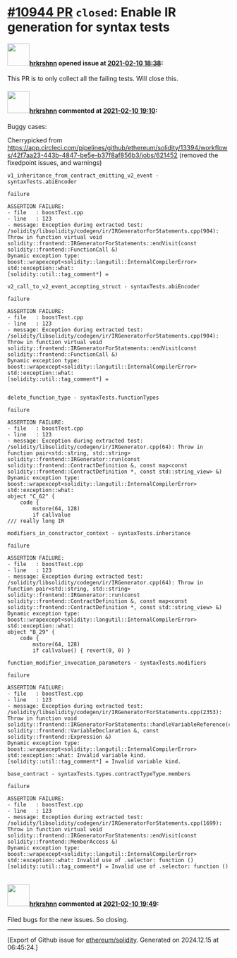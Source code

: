 # [\#10944 PR](https://github.com/ethereum/solidity/pull/10944) `closed`: Enable IR generation for syntax tests

#### <img src="https://avatars.githubusercontent.com/u/13174375?u=52d702cb6bec53b561afa293cf9cd53ef7a63924&v=4" width="50">[hrkrshnn](https://github.com/hrkrshnn) opened issue at [2021-02-10 18:38](https://github.com/ethereum/solidity/pull/10944):

This PR is to only collect all the failing tests. Will close this.

#### <img src="https://avatars.githubusercontent.com/u/13174375?u=52d702cb6bec53b561afa293cf9cd53ef7a63924&v=4" width="50">[hrkrshnn](https://github.com/hrkrshnn) commented at [2021-02-10 19:10](https://github.com/ethereum/solidity/pull/10944#issuecomment-776943849):

Buggy cases:

Cherrypicked from https://app.circleci.com/pipelines/github/ethereum/solidity/13394/workflows/42f7aa23-443b-4847-be5e-b37f8af856b3/jobs/621452 (removed the fixedpoint issues, and warnings)

```
v1_inheritance_from_contract_emitting_v2_event - syntaxTests.abiEncoder

failure

ASSERTION FAILURE:
- file   : boostTest.cpp
- line   : 123
- message: Exception during extracted test: /solidity/libsolidity/codegen/ir/IRGeneratorForStatements.cpp(904): Throw in function virtual void solidity::frontend::IRGeneratorForStatements::endVisit(const solidity::frontend::FunctionCall &)
Dynamic exception type: boost::wrapexcept<solidity::langutil::InternalCompilerError>
std::exception::what: 
[solidity::util::tag_comment*] = 
```


```
v2_call_to_v2_event_accepting_struct - syntaxTests.abiEncoder

failure

ASSERTION FAILURE:
- file   : boostTest.cpp
- line   : 123
- message: Exception during extracted test: /solidity/libsolidity/codegen/ir/IRGeneratorForStatements.cpp(904): Throw in function virtual void solidity::frontend::IRGeneratorForStatements::endVisit(const solidity::frontend::FunctionCall &)
Dynamic exception type: boost::wrapexcept<solidity::langutil::InternalCompilerError>
std::exception::what: 
[solidity::util::tag_comment*] = 


```

```
delete_function_type - syntaxTests.functionTypes

failure

ASSERTION FAILURE:
- file   : boostTest.cpp
- line   : 123
- message: Exception during extracted test: /solidity/libsolidity/codegen/ir/IRGenerator.cpp(64): Throw in function pair<std::string, std::string> solidity::frontend::IRGenerator::run(const solidity::frontend::ContractDefinition &, const map<const solidity::frontend::ContractDefinition *, const std::string_view> &)
Dynamic exception type: boost::wrapexcept<solidity::langutil::InternalCompilerError>
std::exception::what: 
object "C_62" {
    code {
        mstore(64, 128)
        if callvalue
/// really long IR
```


```
modifiers_in_constructor_context - syntaxTests.inheritance

failure

ASSERTION FAILURE:
- file   : boostTest.cpp
- line   : 123
- message: Exception during extracted test: /solidity/libsolidity/codegen/ir/IRGenerator.cpp(64): Throw in function pair<std::string, std::string> solidity::frontend::IRGenerator::run(const solidity::frontend::ContractDefinition &, const map<const solidity::frontend::ContractDefinition *, const std::string_view> &)
Dynamic exception type: boost::wrapexcept<solidity::langutil::InternalCompilerError>
std::exception::what: 
object "B_29" {
    code {
        mstore(64, 128)
        if callvalue() { revert(0, 0) }
```

```
function_modifier_invocation_parameters - syntaxTests.modifiers

failure

ASSERTION FAILURE:
- file   : boostTest.cpp
- line   : 123
- message: Exception during extracted test: /solidity/libsolidity/codegen/ir/IRGeneratorForStatements.cpp(2353): Throw in function void solidity::frontend::IRGeneratorForStatements::handleVariableReference(const solidity::frontend::VariableDeclaration &, const solidity::frontend::Expression &)
Dynamic exception type: boost::wrapexcept<solidity::langutil::InternalCompilerError>
std::exception::what: Invalid variable kind.
[solidity::util::tag_comment*] = Invalid variable kind.

```

```
base_contract - syntaxTests.types.contractTypeType.members

failure

ASSERTION FAILURE:
- file   : boostTest.cpp
- line   : 123
- message: Exception during extracted test: /solidity/libsolidity/codegen/ir/IRGeneratorForStatements.cpp(1699): Throw in function virtual void solidity::frontend::IRGeneratorForStatements::endVisit(const solidity::frontend::MemberAccess &)
Dynamic exception type: boost::wrapexcept<solidity::langutil::InternalCompilerError>
std::exception::what: Invalid use of .selector: function ()
[solidity::util::tag_comment*] = Invalid use of .selector: function ()


```

#### <img src="https://avatars.githubusercontent.com/u/13174375?u=52d702cb6bec53b561afa293cf9cd53ef7a63924&v=4" width="50">[hrkrshnn](https://github.com/hrkrshnn) commented at [2021-02-10 19:49](https://github.com/ethereum/solidity/pull/10944#issuecomment-776971183):

Filed bugs for the new issues. So closing.


-------------------------------------------------------------------------------



[Export of Github issue for [ethereum/solidity](https://github.com/ethereum/solidity). Generated on 2024.12.15 at 06:45:24.]
